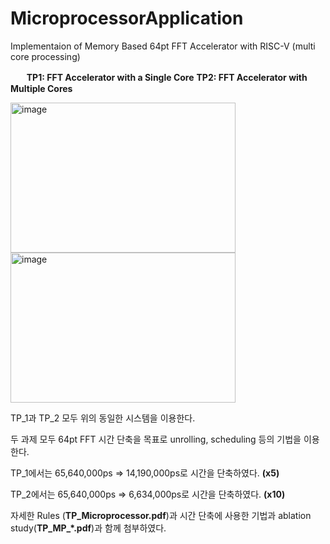 # MicroprocessorApplication
Implementaion of Memory Based 64pt FFT Accelerator with RISC-V (multi core processing)

ㅤㅤ**TP1: FFT Accelerator with a Single Core**   **TP2: FFT Accelerator with Multiple Cores** 


<img width="360" height="240" alt="image" src="https://github.com/user-attachments/assets/f722fae9-80f3-4487-90f3-206604fc04f6" /> <img width="360" height="240" alt="image" src="https://github.com/user-attachments/assets/82ac7a00-9f5e-4239-a927-d7bea267f9bb" /> 

TP_1과 TP_2 모두 위의 동일한 시스템을 이용한다.




두 과제 모두 64pt FFT 시간 단축을 목표로 unrolling, scheduling 등의 기법을 이용한다.

TP_1에서는 65,640,000ps => 14,190,000ps로 시간을 단축하였다. **(x5)**

TP_2에서는 65,640,000ps => 6,634,000ps로 시간을 단축하였다.  **(x10)**


자세한 Rules (**TP_Microprocessor.pdf**)과 시간 단축에 사용한 기법과 ablation study(**TP_MP_*.pdf**)과 함께 첨부하였다.


